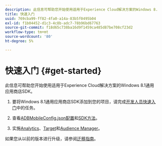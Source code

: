 ```yaml
---
description: 此信息可帮助您开始使用适用于Experience Cloud解决方案的Windows 8.1通用应用商店SDK。
title: 快速入门
uuid: 769cba99-ff82-4fa0-a14a-83b5f0495b04
exl-id: f1b04452-d1c3-4c8b-adc7-78b96bd67763
source-git-commit: f18d65c738ba16d9f1459ca485d87be708cf23d2
workflow-type: tm+mt
source-wordcount: '80'
ht-degree: 5%

---
```


# 快速入门 {#get-started}

此信息可帮助您开始使用适用于Experience Cloud解决方案的Windows 8.1通用应用商店SDK。

1. 要将Windows 8.1通用应用商店SDK添加到您的项目，请完成[开发人员快速入门](/help/windows-appstore/c-getting-started/dev-qs.md)中的任务。

1. 查看[ADBMobileConfig.json配置](/help/windows-appstore/c-configuration/c.json.md)和[SDK方法](/help/windows-appstore/c-configuration/methods.md)。

1. 实施[Analytics](/help/windows-appstore/analytics/analytics.md)、[Target](/help/windows-appstore/target/target-methods.md)和[Audience Manager](/help/windows-appstore/audiencemgmt/audience-manager-methods.md)。

如果您从以前的版本进行升级，请参阅[迁移指南](/help/windows-appstore/migration-v3.md)。
